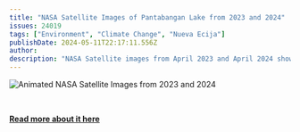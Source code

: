 ```yaml
---
title: "NASA Satellite Images of Pantabangan Lake from 2023 and 2024"
issues: 24019
tags: ["Environment", "Climate Change", "Nueva Ecija"]
publishDate: 2024-05-11T22:17:11.556Z
author: 
description: "NASA Satellite images from April 2023 and April 2024 show the extent of how much water has receded from Pantabangan Lake. The low water levels this year brought by El Niño and changing weather patterns exposed the ruins of a centuries-old town that was submerged when the dam was built in 1970's."
---
```


![Animated NASA Satellite Images from 2023 and 2024](/images/issues/2024/2024-05-11-pantabangan.gif)

<p>&nbsp;</p>

**[Read more about it here](https://earthobservatory.nasa.gov/images/152787/water-levels-plunge-in-philippine-reservoir)**  